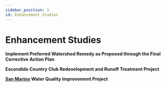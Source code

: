 ```yaml
---
sidebar_position: 3
id: Enhancement Studies
---
```


# Enhancement Studies

**Implement Preferred Watershed Remedy as Proposed 
through the Final Corrective Action Plan**

**Escondido Country Club Redevelopment and Runoff Treatment Project**

**[San Marino](https://www.sandiegocounty.gov/content/sdc/dpw/watersheds/GI-Projects/SanMarino/) Water Quality Improvement Project**
